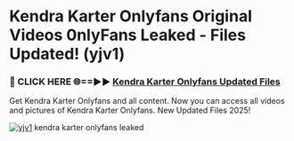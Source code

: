 # Kendra Karter Onlyfans Original Videos 0nlyFans Leaked - Files Updated! (yjv1)

<h3>🔴 CLICK HERE 🌐==►► <a href="https://tinyurl.com/3hn5wdd3" rel="nofollow">Kendra Karter Onlyfans Updated Files</a></h3>

Get Kendra Karter Onlyfans and all content. Now you can access all videos and pictures of Kendra Karter Onlyfans. New Updated Files 2025!

[![yjv1](https://i.imgur.com/4HnBqBT.gif)](https://tinyurl.com/3hn5wdd3)
kendra karter onlyfans leaked